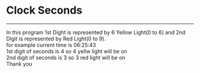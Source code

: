 # Clock Seconds
<hr>
In this program 1st Dight is represented by 6 Yellow Light(0 to 6) and 2nd Digit is represented by Red Light(0 to 9).
<br>
for example current time is 06:25:43
<br>
  1st digit of seconds is 4 so 4 yellw light will be on
  <br>
  2nd digit of seconds is 3 so 3 red light will be on
    <br>
Thank you    
